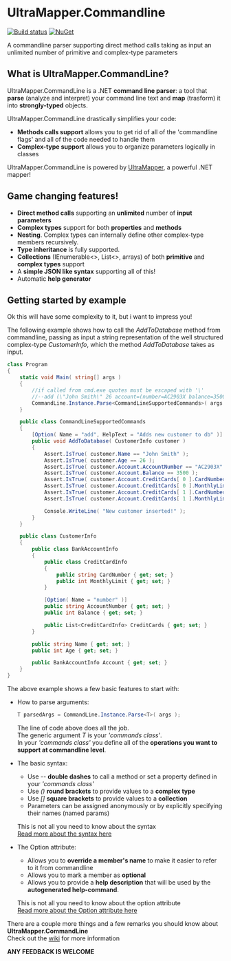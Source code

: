 # UltraMapper.Commandline
[![Build status](https://ci.appveyor.com/api/projects/status/github/maurosampietro/UltraMapper.Commandline?svg=true)](https://ci.appveyor.com/project/maurosampietro/ultramapper.Commandline/branch/master)
[![NuGet](http://img.shields.io/nuget/v/UltraMapper.svg)](https://www.nuget.org/packages/UltraMapper.Commandline/)

A commandline parser supporting direct method calls taking as input an unlimited number of primitive and complex-type parameters

What is UltraMapper.CommandLine?
--------------------------------

UltraMapper.CommandLine is a .NET <b>command line parser</b>: a tool that <b>parse</b> (analyze and interpret) your command line text and <b>map</b> (trasform) it into <b>strongly-typed</b> objects.    

UltraMapper.CommandLine drastically simplifies your code: 
    
- **Methods calls support** allows you to get rid of all of the 'commandline flags' and all of the code needed to handle them
- **Complex-type support** allows you to organize parameters logically in classes

UltraMapper.CommandLine is powered by [UltraMapper](https://github.com/maurosampietro/UltraMapper), a powerful .NET mapper!

Game changing features!
--------------------------------

- **Direct method calls** supporting an **unlimited** number of **input parameters**
- **Complex types** support for both **properties** and **methods**
- **Nesting**. Complex types can internally define other complex-type members recursively.
- **Type inheritance** is fully supported.
- **Collections** (IEnumerable<>, List<>, arrays) of both **primitive** and **complex types** support
- A **simple JSON like syntax** supporting all of this!
- Automatic **help generator**


Getting started by example
--------------------------------

Ok this will have some complexity to it, but i want to impress you!          

The following example shows how to call the _AddToDatabase_ method from commandline, passing as input a string representation of the well structured complex-type _CustomerInfo_, which the method _AddToDatabase_ takes as input.   

````c#
class Program
{
    static void Main( string[] args )
    {
        //if called from cmd.exe quotes must be escaped with '\'
        //--add (\"John Smith\" 26 account=(number=AC2903X balance=3500 creditcards=[(CRD01 1000) (CRD02 2000)]))
        CommandLine.Instance.Parse<CommandLineSupportedCommands>( args );
    }

    public class CommandLineSupportedCommands
    {
        [Option( Name = "add", HelpText = "Adds new customer to db" )]
        public void AddToDatabase( CustomerInfo customer )
        {
            Assert.IsTrue( customer.Name == "John Smith" );
            Assert.IsTrue( customer.Age == 26 );
            Assert.IsTrue( customer.Account.AccountNumber == "AC2903X" );
            Assert.IsTrue( customer.Account.Balance == 3500 );
            Assert.IsTrue( customer.Account.CreditCards[ 0 ].CardNumber == "CRD01" );
            Assert.IsTrue( customer.Account.CreditCards[ 0 ].MonthlyLimit == 1000 );
            Assert.IsTrue( customer.Account.CreditCards[ 1 ].CardNumber == "CRD02" );
            Assert.IsTrue( customer.Account.CreditCards[ 1 ].MonthlyLimit == 2000 );

            Console.WriteLine( "New customer inserted!" );
        }
    }

    public class CustomerInfo
    {
        public class BankAccountInfo
        {
            public class CreditCardInfo
            {
                public string CardNumber { get; set; }
                public int MonthlyLimit { get; set; }
            }

            [Option( Name = "number" )]
            public string AccountNumber { get; set; }
            public int Balance { get; set; }

            public List<CreditCardInfo> CreditCards { get; set; }
        }

        public string Name { get; set; }
        public int Age { get; set; }

        public BankAccountInfo Account { get; set; }
    }
}
````

The above example shows a few basic features to start with:
   
   - How to parse arguments:
    
     ```C# 
     T parsedArgs = CommandLine.Instance.Parse<T>( args );
     ```
     
     The line of code above does all the job.    
     The generic argument _T_ is your _'commands class'_.     
     In your _'commands class'_ you define all of the **operations you want to support at commandline level**.    
         
   - The basic syntax:        
        - Use _--_ <b>double dashes</b> to call a method or set a property defined in your _'commands class'_
        - Use _()_ <b>round brackets</b> to provide values to a <b>complex type</b>    
        - Use _[]_ <b>square brackets</b> to provide values to a <b>collection</b>    
        - Parameters can be assigned anonymously or by explicitly specifying their names (named params)
   
       This is not all you need to know about the syntax    
       [Read more about the syntax here](https://github.com/maurosampietro/UltraMapper.CommandLine/wiki#default-parser-syntax)     
    
   - The Option attribute:        
        - Allows you to **override a member's name** to make it easier to refer to it from commandline  
        - Allows you to mark a member as **optional**
        - Allows you to provide a **help description** that will be used by the **autogenerated help-command**.

       This is not all you need to know about the option attribute    
       [Read more about the Option attribute here](https://github.com/maurosampietro/UltraMapper.CommandLine/wiki#optionattribute)     



There are a couple more things and a few remarks you should know about **UltraMapper.CommandLine**    
Check out the [wiki](https://github.com/maurosampietro/UltraMapper.CommandLine/wiki) for more information
       
**ANY FEEDBACK IS WELCOME**

